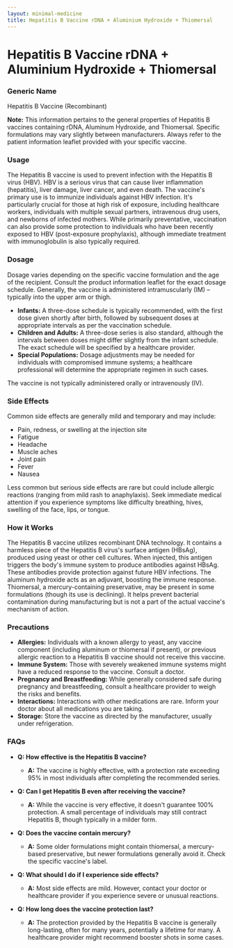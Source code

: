 ```yaml
---
layout: minimal-medicine
title: Hepatitis B Vaccine rDNA + Aluminium Hydroxide + Thiomersal
---
```


# Hepatitis B Vaccine rDNA + Aluminium Hydroxide + Thiomersal
### Generic Name
Hepatitis B Vaccine (Recombinant)  

**Note:** This information pertains to the general properties of Hepatitis B vaccines containing rDNA, Aluminum Hydroxide, and Thiomersal. Specific formulations may vary slightly between manufacturers.  Always refer to the patient information leaflet provided with your specific vaccine.

### Usage
The Hepatitis B vaccine is used to prevent infection with the Hepatitis B virus (HBV). HBV is a serious virus that can cause liver inflammation (hepatitis), liver damage, liver cancer, and even death.  The vaccine's primary use is to immunize individuals against HBV infection.  It's particularly crucial for those at high risk of exposure, including healthcare workers, individuals with multiple sexual partners, intravenous drug users, and newborns of infected mothers.  While primarily preventative, vaccination can also provide some protection to individuals who have been recently exposed to HBV (post-exposure prophylaxis), although immediate treatment with immunoglobulin is also typically required.


### Dosage
Dosage varies depending on the specific vaccine formulation and the age of the recipient.  Consult the product information leaflet for the exact dosage schedule.  Generally, the vaccine is administered intramuscularly (IM) – typically into the upper arm or thigh.  

* **Infants:** A three-dose schedule is typically recommended, with the first dose given shortly after birth, followed by subsequent doses at appropriate intervals as per the vaccination schedule.
* **Children and Adults:**  A three-dose series is also standard, although the intervals between doses might differ slightly from the infant schedule. The exact schedule will be specified by a healthcare provider.
* **Special Populations:**  Dosage adjustments may be needed for individuals with compromised immune systems; a healthcare professional will determine the appropriate regimen in such cases.

The vaccine is not typically administered orally or intravenously (IV).


### Side Effects
Common side effects are generally mild and temporary and may include:

* Pain, redness, or swelling at the injection site
* Fatigue
* Headache
* Muscle aches
* Joint pain
* Fever
* Nausea

Less common but serious side effects are rare but could include allergic reactions (ranging from mild rash to anaphylaxis). Seek immediate medical attention if you experience symptoms like difficulty breathing, hives, swelling of the face, lips, or tongue.


### How it Works
The Hepatitis B vaccine utilizes recombinant DNA technology.  It contains a harmless piece of the Hepatitis B virus's surface antigen (HBsAg), produced using yeast or other cell cultures. When injected, this antigen triggers the body's immune system to produce antibodies against HBsAg. These antibodies provide protection against future HBV infections. The aluminum hydroxide acts as an adjuvant, boosting the immune response.  Thiomersal, a mercury-containing preservative, may be present in some formulations (though its use is declining).  It helps prevent bacterial contamination during manufacturing but is not a part of the actual vaccine's mechanism of action.


### Precautions
* **Allergies:**  Individuals with a known allergy to yeast, any vaccine component (including aluminum or thiomersal if present), or previous allergic reaction to a Hepatitis B vaccine should not receive this vaccine.
* **Immune System:**  Those with severely weakened immune systems might have a reduced response to the vaccine. Consult a doctor.
* **Pregnancy and Breastfeeding:**  While generally considered safe during pregnancy and breastfeeding, consult a healthcare provider to weigh the risks and benefits.
* **Interactions:**  Interactions with other medications are rare.  Inform your doctor about all medications you are taking.
* **Storage:**  Store the vaccine as directed by the manufacturer, usually under refrigeration.


### FAQs

* **Q: How effective is the Hepatitis B vaccine?**
    * **A:** The vaccine is highly effective, with a protection rate exceeding 95% in most individuals after completing the recommended series.

* **Q:  Can I get Hepatitis B even after receiving the vaccine?**
    * **A:**  While the vaccine is very effective, it doesn't guarantee 100% protection. A small percentage of individuals may still contract Hepatitis B, though typically in a milder form.

* **Q:  Does the vaccine contain mercury?**
    * **A:** Some older formulations might contain thiomersal, a mercury-based preservative, but newer formulations generally avoid it. Check the specific vaccine's label.

* **Q:  What should I do if I experience side effects?**
    * **A:**  Most side effects are mild. However, contact your doctor or healthcare provider if you experience severe or unusual reactions.

* **Q: How long does the vaccine protection last?**
    * **A:**  The protection provided by the Hepatitis B vaccine is generally long-lasting, often for many years, potentially a lifetime for many. A healthcare provider might recommend booster shots in some cases.
